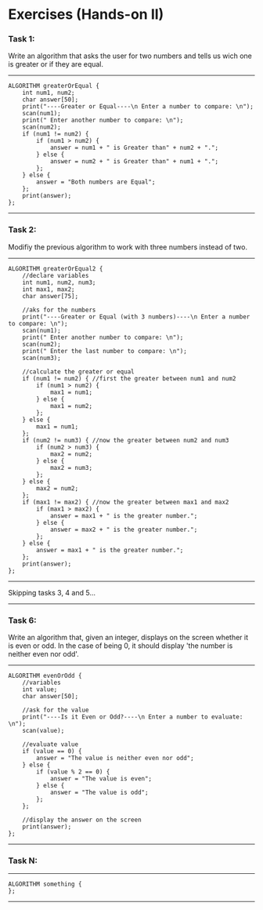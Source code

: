 # Exercises (Hands-on II)
### Task 1:
Write an algorithm that asks the user for two numbers and tells us wich one is greater or if they are equal.
- - -
    ALGORITHM greaterOrEqual {
        int num1, num2;
        char answer[50];
        print("----Greater or Equal----\n Enter a number to compare: \n");
        scan(num1);
        print(" Enter another number to compare: \n");
        scan(num2);
        if (num1 != num2) {
            if (num1 > num2) {
                answer = num1 + " is Greater than" + num2 + ".";
            } else {
                answer = num2 + " is Greater than" + num1 + ".";
            };
        } else {
            answer = "Both numbers are Equal";
        };
        print(answer);
    };
- - -
### Task 2:
Modifiy the previous algorithm to work with three numbers instead of two.
- - -
    ALGORITHM greaterOrEqual2 {
        //declare variables
        int num1, num2, num3;
        int max1, max2;
        char answer[75];

        //aks for the numbers
        print("----Greater or Equal (with 3 numbers)----\n Enter a number to compare: \n");
        scan(num1);
        print(" Enter another number to compare: \n");
        scan(num2);
        print(" Enter the last number to compare: \n");
        scan(num3);

        //calculate the greater or equal
        if (num1 != num2) { //first the greater between num1 and num2
            if (num1 > num2) {
                max1 = num1;
            } else {
                max1 = num2;
            };
        } else {
            max1 = num1;
        };
        if (num2 != num3) { //now the greater between num2 and num3
            if (num2 > num3) {
                max2 = num2;
            } else {
                max2 = num3;
            };
        } else {
            max2 = num2;
        };
        if (max1 != max2) { //now the greater between max1 and max2
            if (max1 > max2) {
                answer = max1 + " is the greater number.";
            } else {
                answer = max2 + " is the greater number.";
            };
        } else {
            answer = max1 + " is the greater number.";
        };
        print(answer);
    };
- - -
Skipping tasks 3, 4 and 5...
- - -
### Task 6:
Write an algorithm that, given an integer, displays on the screen whether it is even or odd. In the case of being 0, it should display 'the number is neither even nor odd'.
- - -
    ALGORITHM evenOrOdd {
        //variables
        int value;
        char answer[50];

        //ask for the value
        print("----Is it Even or Odd?----\n Enter a number to evaluate: \n");
        scan(value);

        //evaluate value
        if (value == 0) {
            answer = "The value is neither even nor odd";
        } else {
            if (value % 2 == 0) {
                answer = "The value is even";
            } else {
                answer = "The value is odd";
            };
        };

        //display the answer on the screen
        print(answer);
    };
- - -
### Task N:

- - -
    ALGORITHM something {
    };
- - -